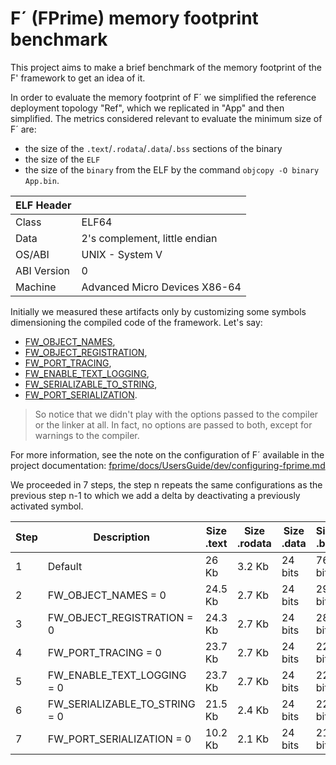 # F´ (FPrime) memory footprint benchmark

This project aims to make a brief benchmark of the memory footprint of the F' framework to get an idea of it.

In order to evaluate the memory footprint of F´ we simplified the reference deployment topology "Ref", which we replicated in "App" and then simplified.
The metrics considered relevant to evaluate the minimum size of F´ are:
- the size of the `.text`/`.rodata`/`.data`/`.bss` sections of the binary
- the size of the `ELF`
- the size of the `binary` from the ELF by the command `objcopy -O binary App.bin`.

| ELF Header  |                                |
|-------------|--------------------------------|
| Class       | ELF64                          |
| Data        | 2's complement, little endian  |
| OS/ABI      |  UNIX - System V               |
| ABI Version |  0                             |
| Machine     |  Advanced Micro Devices X86-64 |

Initially we measured these artifacts only by customizing some symbols dimensioning the compiled code of the framework. Let's say:
- [FW_OBJECT_NAMES](./fprime/docs/UsersGuide/dev/configuring-fprime.md#object-naming),
- [FW_OBJECT_REGISTRATION](./fprime/docs/UsersGuide/dev/configuring-fprime.md#object-registry),
- [FW_PORT_TRACING](./fprime/docs/UsersGuide/dev/configuring-fprime.md#port-tracing#),
- [FW_ENABLE_TEXT_LOGGING](./fprime/docs/UsersGuide/dev/configuring-fprime.md#text-logging),
- [FW_SERIALIZABLE_TO_STRING](./fprime/docs/UsersGuide/dev/configuring-fprime.md#object-to-string),
- [FW_PORT_SERIALIZATION](./fprime/docs/UsersGuide/dev/configuring-fprime.md#port-serialization).

> So notice that we didn't play with the options passed to the compiler or the linker at all. In fact, no options are passed to both, except for warnings to the compiler.

For more information, see the note on the configuration of F´ available in the project documentation: [fprime/docs/UsersGuide/dev/configuring-fprime.md](./fprime/docs/UsersGuide/dev/configuring-fprime.md)


We proceeded in 7 steps, the step n repeats the same configurations as the previous step n-1 to which we add a delta by deactivating a previously activated symbol.

| Step | Description                       | Size .text | Size .rodata | Size .data | Size .bss | Size elf | Size bin |
|------|-----------------------------------|------------|--------------|------------|-----------|----------|----------|
| 1    | Default                           | 26 Kb      | 3.2 Kb       | 24 bits    | 760 bits  | 488 Kb   | 353 Kb   |
| 2    | FW_OBJECT_NAMES = 0               | 24.5 Kb    | 2.7 Kb       | 24 bits    | 296 bits  | 487 Kb   | 353 Kb   |
| 3    | FW_OBJECT_REGISTRATION = 0        | 24.3 Kb    | 2.7 Kb       | 24 bits    | 288 bits  | 485 Kb   | 353 Kb   |
| 4    | FW_PORT_TRACING = 0               | 23.7 Kb    | 2.7 Kb       | 24 bits    | 224 bits  | 465 Kb   | 337 Kb   |
| 5    | FW_ENABLE_TEXT_LOGGING = 0        | 23.7 Kb    | 2.7 Kb       | 24 bits    | 224 bits  | 465 Kb   | 337 Kb   |
| 6    | FW_SERIALIZABLE_TO_STRING = 0     | 21.5 Kb    | 2.4 Kb       | 24 bits    | 224 bits  | 412 Kb   | 295 Kb   |
| 7    | FW_PORT_SERIALIZATION = 0         | 10.2 Kb    | 2.1 Kb       | 24 bits    | 216 bits  | 276 Kb   | 204 Kb   |

